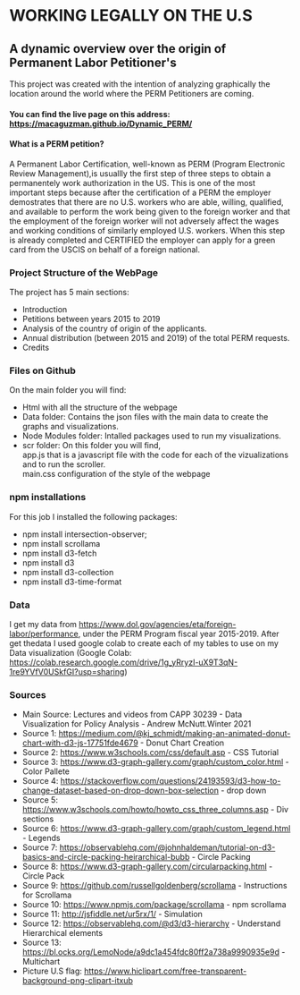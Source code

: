 # WORKING LEGALLY ON THE U.S
## A dynamic overview over the origin of Permanent Labor Petitioner's

This project was created with the intention of analyzing graphically the location around the world where the PERM Petitioners are coming.

#### You can find the live page on this address: https://macaguzman.github.io/Dynamic_PERM/

#### What is a PERM petition?
A Permanent Labor Certification, well-known as PERM (Program Electronic Review Management),is usuallly the first step of three steps to obtain a permanentely work authorization in the US. This is one of the most important steps because after the certification of a PERM the employer demostrates that there are no U.S. workers who are able, willing, qualified, and available to perform the work being given to the foreign worker and that the employment of the foreign worker will not adversely affect the wages and working conditions of similarly employed U.S. workers. When this step is already completed and CERTIFIED the employer can apply for a green card from the USCIS on behalf of a foreign national.

### Project Structure of the WebPage
The project has 5 main sections:
- Introduction
- Petitions between years 2015 to 2019
- Analysis of the country of origin of the applicants.
- Annual distribution (between 2015 and 2019) of the total PERM requests.
- Credits

### Files on Github
On the main folder you will find:
- Html with all the structure of the webpage
- Data folder: Contains the json files with the main data to create the graphs and visualizations.
- Node Modules folder: Intalled packages used to run my visualizations.
- scr folder: On this folder you will find,<br>
     app.js that is a javascript file with the code for each of the vizualizations and to run the scroller.<br>
     main.css configuration of the style of the webpage<br>

### npm installations
For this job I installed the following packages:
- npm install intersection-observer;
- npm install scrollama
- npm install d3-fetch
- npm install d3
- npm install d3-collection
- npm install d3-time-format

### Data
I get my data from https://www.dol.gov/agencies/eta/foreign-labor/performance, under the PERM Program fiscal year 2015-2019. After get thedata I used google colab to create each of my tables to use on my Data visualization (Google Colab: https://colab.research.google.com/drive/1g_yRryzI-uX9T3qN-1re9YVfV0USkfGI?usp=sharing)

### Sources
- Main Source: Lectures and videos from CAPP 30239 - Data Visualization for Policy Analysis - Andrew McNutt.Winter 2021
- Source 1: https://medium.com/@kj_schmidt/making-an-animated-donut-chart-with-d3-js-17751fde4679 - Donut Chart Creation
- Source 2: https://www.w3schools.com/css/default.asp - CSS Tutorial
- Source 3: https://www.d3-graph-gallery.com/graph/custom_color.html - Color Pallete
- Source 4: https://stackoverflow.com/questions/24193593/d3-how-to-change-dataset-based-on-drop-down-box-selection - drop down
- Source 5: https://www.w3schools.com/howto/howto_css_three_columns.asp - Div sections
- Source 6: https://www.d3-graph-gallery.com/graph/custom_legend.html - Legends
- Source 7: https://observablehq.com/@johnhaldeman/tutorial-on-d3-basics-and-circle-packing-heirarchical-bubb - Circle Packing
- Source 8: https://www.d3-graph-gallery.com/circularpacking.html - Circle Pack
- Source 9: https://github.com/russellgoldenberg/scrollama - Instructions for Scrollama
- Source 10: https://www.npmjs.com/package/scrollama - npm scrollama
- Source 11: http://jsfiddle.net/ur5rx/1/ - Simulation
- Source 12: https://observablehq.com/@d3/d3-hierarchy - Understand Hierarchical elements
- Source 13: https://bl.ocks.org/LemoNode/a9dc1a454fdc80ff2a738a9990935e9d - Multichart
- Picture U.S flag: https://www.hiclipart.com/free-transparent-background-png-clipart-itxub

